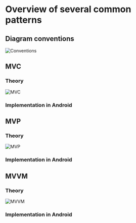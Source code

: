 
# Overview of several common patterns

## Diagram conventions

![Conventions](http://i.imgur.com/RSznqSx.png)

## MVC

### Theory

![MVC](http://i.imgur.com/EDB1Vpo.png)

### Implementation in Android

## MVP

### Theory

![MVP](http://i.imgur.com/t1LFdlO.png)

### Implementation in Android

## MVVM

### Theory

![MVVM](http://i.imgur.com/xWkLIte.png)

### Implementation in Android
